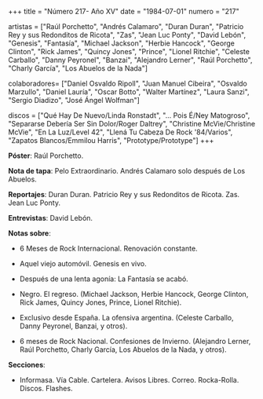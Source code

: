 +++
title = "Número 217- Año XV"
date = "1984-07-01"
numero = "217"

artistas = ["Raúl Porchetto", "Andrés Calamaro", "Duran Duran", "Patricio Rey y sus Redonditos de Ricota", "Zas", "Jean Luc Ponty", "David Lebón", "Genesis", "Fantasía", "Michael Jackson", "Herbie Hancock", "George Clinton", "Rick James", "Quincy Jones", "Prince", "Lionel Ritchie", "Celeste Carballo", "Danny Peyronel", "Banzai", "Alejandro Lerner", "Raúl Porchetto", "Charly García", "Los Abuelos de la Nada"]

colaboradores= ["Daniel Osvaldo Ripoll", "Juan Manuel Cibeira", "Osvaldo Marzullo", "Daniel Lauría", "Oscar Botto", "Walter Martínez", "Laura Sanzi", "Sergio Diadizo", "José Ángel Wolfman"]

discos = ["Qué Hay De Nuevo/Linda Ronstadt", "... Pois É/Ney Matogroso", "Separarse Debería Ser Sin Dolor/Roger Daltrey", "Christine McVie/Christine McVie", "En La Luz/Level 42", "Llená Tu Cabeza De Rock '84/Varios", "Zapatos Blancos/Emmilou Harris", "Prototype/Prototype"]
+++

**Póster**: Raúl Porchetto.

**Nota de tapa**: Pelo Extraordinario. Andrés Calamaro solo después de Los Abuelos.

**Reportajes**: Duran Duran. Patricio Rey y sus Redonditos de Ricota. Zas. Jean Luc Ponty.

**Entrevistas**: David Lebón.

**Notas sobre**:

- 6 Meses de Rock Internacional. Renovación constante.

- Aquel viejo automóvil. Genesis en vivo.

- Después de una lenta agonía: La Fantasía se acabó.

- Negro. El regreso. (Michael Jackson, Herbie Hancock, George Clinton, Rick James, Quincy Jones, Prince, Lionel Ritchie).

- Exclusivo desde España. La ofensiva argentina. (Celeste Carballo, Danny Peyronel, Banzai, y otros).

- 6 meses de Rock Nacional. Confesiones de Invierno. (Alejandro Lerner, Raúl Porchetto, Charly García, Los Abuelos de la Nada, y otros).

**Secciones**:

- Informasa. Vía Cable. Cartelera. Avisos Libres. Correo. Rocka-Rolla. Discos. Flashes.
